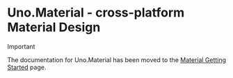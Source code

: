 # Uno.Material - cross-platform Material Design

> [!IMPORTANT]
> The documentation for Uno.Material has been moved to the [Material Getting Started](../external/uno.themes/doc/material-getting-started.md) page.
